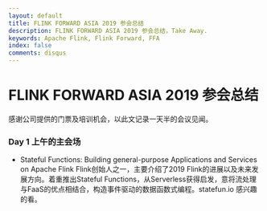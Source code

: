 ```yaml
---
layout: default
title: FLINK FORWARD ASIA 2019 参会总结
description: FLINK FORWARD ASIA 2019 参会总结，Take Away.
keywords: Apache Flink, Flink Forward, FFA
index: false
comments: disqus
---
```


# FLINK FORWARD ASIA 2019 参会总结

感谢公司提供的门票及培训机会，以此文记录一天半的会议见闻。

<h3>
<a href="#day1-morning" name="day1-morning" class="anchor"><span class="octicon octicon-link"></span></a>
Day 1 上午的主会场
</h3>

* Stateful Functions: Building general-purpose Applications and Services on Apache Flink
Flink创始人之一，主要介绍了2019 Flink的进展以及未来发展方向。着重推出Stateful Functions，从Serverless获得启发，意将流处理与FaaS的优点相结合，构造事件驱动的数据函数式编程。statefun.io 感兴趣的看。

